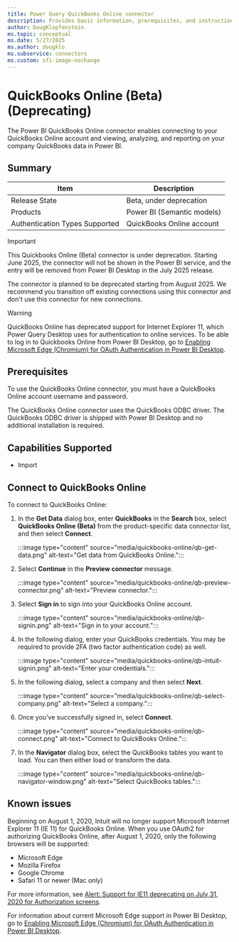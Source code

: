 ```yaml
---
title: Power Query QuickBooks Online connector
description: Provides basic information, prerequisites, and instructions on how to connect to your database, along with known issues that may affect the connection.
author: DougKlopfenstein
ms.topic: conceptual
ms.date: 5/27/2025
ms.author: dougklo
ms.subservice: connectors
ms.custom: sfi-image-nochange
---
```


# QuickBooks Online (Beta) (Deprecating)

The Power BI QuickBooks Online connector enables connecting to your QuickBooks Online account and viewing, analyzing, and reporting on your company QuickBooks data in Power BI.

## Summary

| Item | Description |
| ---- | ----------- |
| Release State | Beta, under deprecation |
| Products | Power BI (Semantic models) |
| Authentication Types Supported | QuickBooks Online account |

> [!IMPORTANT]
> This Quickbooks Online (Beta) connector is under deprecation. Starting June 2025, the connector will not be shown in the Power BI service, and the entry will be removed from Power BI Desktop in the July 2025 release. 
>
> The connector is planned to be deprecated starting from August 2025. We recommend you transition off existing connections using this connector and don't use this connector for new connections.

> [!WARNING]
> QuickBooks Online has deprecated support for Internet Explorer 11, which Power Query Desktop uses for authentication to online services. To be able to log in to Quickbooks Online from Power BI Desktop, go to [Enabling Microsoft Edge (Chromium) for OAuth Authentication in Power BI Desktop](../oauth-edge-chromium.md).

## Prerequisites

To use the QuickBooks Online connector, you must have a QuickBooks Online account username and password.

The QuickBooks Online connector uses the QuickBooks ODBC driver. The QuickBooks ODBC driver is shipped with Power BI Desktop and no additional installation is required.

## Capabilities Supported

* Import

## Connect to QuickBooks Online

To connect to QuickBooks Online:

1. In the **Get Data** dialog box, enter **QuickBooks** in the **Search** box, select **QuickBooks Online (Beta)** from the product-specific data connector list, and then select **Connect**.

   :::image type="content" source="media/quickbooks-online/qb-get-data.png" alt-text="Get data from QuickBooks Online.":::

2. Select **Continue** in the **Preview connector** message.

   :::image type="content" source="media/quickbooks-online/qb-preview-connector.png" alt-text="Preview connector.":::

3. Select **Sign in** to sign into your QuickBooks Online account.

   :::image type="content" source="media/quickbooks-online/qb-signin.png" alt-text="Sign in to your account.":::

4. In the following dialog, enter your QuickBooks credentials. You may be required to provide 2FA (two factor authentication code) as well.

   :::image type="content" source="media/quickbooks-online/qb-intuit-signin.png" alt-text="Enter your credentials.":::

5. In the following dialog, select a company and then select **Next**.

   :::image type="content" source="media/quickbooks-online/qb-select-company.png" alt-text="Select a company.":::

6. Once you've successfully signed in, select **Connect**.

   :::image type="content" source="media/quickbooks-online/qb-connect.png" alt-text="Connect to QuickBooks Online.":::

7. In the **Navigator** dialog box, select the QuickBooks tables you want to load. You can then either load or transform the data.

   :::image type="content" source="media/quickbooks-online/qb-navigator-window.png" alt-text="Select QuickBooks tables.":::

## Known issues

Beginning on August 1, 2020, Intuit will no longer support Microsoft Internet Explorer 11 (IE 11) for QuickBooks Online. When you use OAuth2 for authorizing QuickBooks Online, after August 1, 2020, only the following browsers will be supported:

* Microsoft Edge
* Mozilla Firefox
* Google Chrome
* Safari 11 or newer (Mac only)

For more information, see [Alert: Support for IE11 deprecating on July 31, 2020 for Authorization screens](https://blogs.intuit.com/blog/2020/06/27/alert-support-for-ie11-deprecating-on-july-31-2020-for-authorization-screens/).

For information about current Microsoft Edge support in Power BI Desktop, go to [Enabling Microsoft Edge (Chromium) for OAuth Authentication in Power BI Desktop](../oauth-edge-chromium.md).
